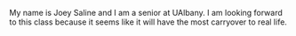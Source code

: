 My name is Joey Saline and I am a senior at UAlbany. I am looking forward to this class because it seems like it will have the most carryover to real life.